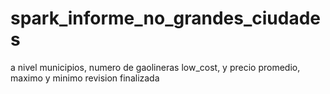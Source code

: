 # spark_informe_no_grandes_ciudades
a nivel municipios, numero de gaolineras low_cost, y precio promedio, maximo y minimo
revision finalizada
